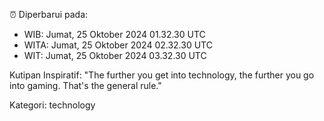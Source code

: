⏰ Diperbarui pada:
- WIB: Jumat, 25 Oktober 2024 01.32.30 UTC
- WITA: Jumat, 25 Oktober 2024 02.32.30 UTC
- WIT: Jumat, 25 Oktober 2024 03.32.30 UTC

Kutipan Inspiratif:
"The further you get into technology, the further you go into gaming. That's the general rule."


Kategori: technology

